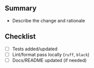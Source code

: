 ## Summary

- Describe the change and rationale

## Checklist

- [ ] Tests added/updated
- [ ] Lint/format pass locally (`ruff`, `black`)
- [ ] Docs/README updated (if needed)
